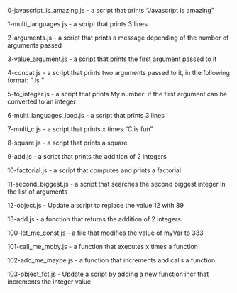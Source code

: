 0-javascript_is_amazing.js - a script that prints “Javascript is amazing”

1-multi_languages.js - a script that prints 3 lines

2-arguments.js - a script that prints a message depending of the number of arguments passed

3-value_argument.js - a script that prints the first argument passed to it

4-concat.js -  a script that prints two arguments passed to it, in the following format: “ is ”

5-to_integer.js - a script that prints My number: <first argument converted in integer> if the first argument can be converted to an integer

6-multi_languages_loop.js - a script that prints 3 lines

7-multi_c.js - a script that prints x times “C is fun”

8-square.js - a script that prints a square

9-add.js - a script that prints the addition of 2 integers

10-factorial.js - a script that computes and prints a factorial

11-second_biggest.js - a script that searches the second biggest integer in the list of arguments

12-object.js - Update a script to replace the value 12 with 89

13-add.js - a function that returns the addition of 2 integers

100-let_me_const.js - a file that modifies the value of myVar to 333

101-call_me_moby.js - a function that executes x times a function

102-add_me_maybe.js - a function that increments and calls a function

103-object_fct.js - Update a script by adding a new function incr that increments the integer value
